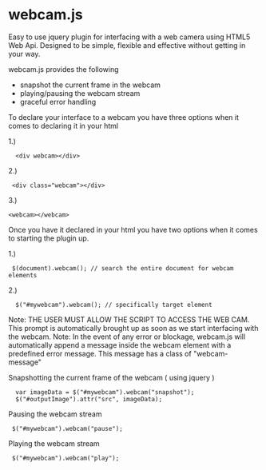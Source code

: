 # webcam.js
Easy to use jquery plugin for interfacing with a web camera using HTML5 Web Api. Designed to be simple, flexible and effective without getting in your way. 

webcam.js provides the following
* snapshot the current frame in the webcam
* playing/pausing the webcam stream
* graceful error handling

To declare your interface to a webcam you have three options when it comes to declaring it in your html

1.)
```
  <div webcam></div>
```

2.) 
```
 <div class="webcam"></div>
```

3.)
```
<webcam></webcam>
```

Once you have it declared in your html you have two options when it comes to starting the plugin up.

1.)
```
 $(document).webcam(); // search the entire document for webcam elements
```

2.) 
```
  $("#mywebcam").webcam(); // specifically target element
```


Note: THE USER MUST ALLOW THE SCRIPT TO ACCESS THE WEB CAM. This prompt is automatically brought up as soon as we start interfacing with the webcam.
Note: In the event of any error or blockage, webcam.js will automatically append a message inside the webcam element with a predefined error message. This message has a class of "webcam-message"


Snapshotting the current frame of the webcam ( using jquery )
```
  var imageData = $("#mywebcam").webcam("snapshot");
  $("#outputImage").attr("src", imageData);
```

Pausing the webcam stream
```
 $("#mywebcam").webcam("pause");
```

Playing the webcam stream
```
 $("#mywebcam").webcam("play");
```